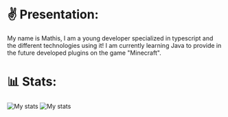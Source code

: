 # ✌ Presentation:
My name is Mathis, I am a young developer specialized in typescript and the different technologies using it!
I am currently learning Java to provide in the future developed plugins on the game "Minecraft".

# 📊 Stats: 
<img align="center" alt="My stats" src="https://github-readme-stats.vercel.app/api?username=MathisAudureau&show_icons=true&hide_border=true" />
<img align="center" alt="My stats" src="https://github-readme-stats.vercel.app/api/top-langs/?username=MathisAudureau&show_icons=true&layout=compact&hide_border=true" />


